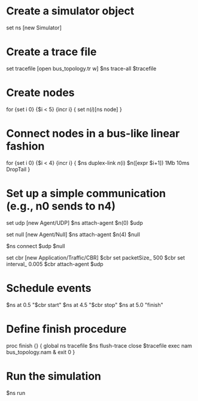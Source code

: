 # Create a simulator object
set ns [new Simulator]

# Create a trace file
set tracefile [open bus_topology.tr w]
$ns trace-all $tracefile

# Create nodes
for {set i 0} {$i < 5} {incr i} {
    set n($i) [$ns node]
}

# Connect nodes in a bus-like linear fashion
for {set i 0} {$i < 4} {incr i} {
    $ns duplex-link $n($i) $n([expr $i+1]) 1Mb 10ms DropTail
}

# Set up a simple communication (e.g., n0 sends to n4)
set udp [new Agent/UDP]
$ns attach-agent $n(0) $udp

set null [new Agent/Null]
$ns attach-agent $n(4) $null

$ns connect $udp $null

set cbr [new Application/Traffic/CBR]
$cbr set packetSize_ 500
$cbr set interval_ 0.005
$cbr attach-agent $udp

# Schedule events
$ns at 0.5 "$cbr start"
$ns at 4.5 "$cbr stop"
$ns at 5.0 "finish"

# Define finish procedure
proc finish {} {
    global ns tracefile
    $ns flush-trace
    close $tracefile
    exec nam bus_topology.nam &
    exit 0
}

# Run the simulation
$ns run